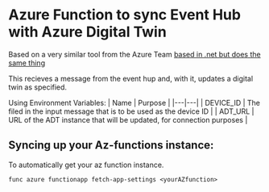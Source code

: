 # Azure Function to sync Event Hub with Azure Digital Twin

Based on a very similar tool from the Azure Team [based in .net but does the same thing](https://learn.microsoft.com/en-us/azure/digital-twins/how-to-ingest-iot-hub-data)

This recieves a message from the event hup and, with it, updates a digital twin as specified. 

Using Environment Variables:
| Name | Purpose |
|---|---|
| DEVICE_ID | The filed in the input message that is to be used as the device ID | 
| ADT_URL | URL of the ADT instance that will be updated, for connection purposes |


## Syncing up your Az-functions instance:
To automatically get your az function instance.
```
func azure functionapp fetch-app-settings <yourAZfunction>
```